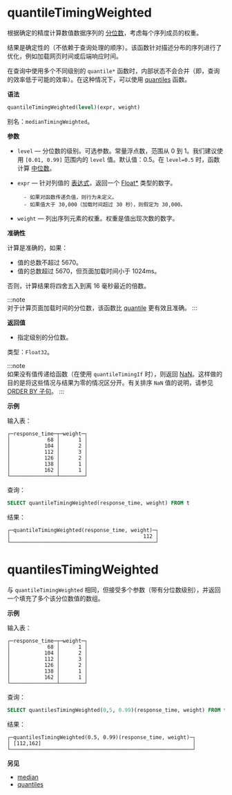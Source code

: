
# quantileTimingWeighted

根据确定的精度计算数值数据序列的 [分位数](https://en.wikipedia.org/wiki/Quantile)，考虑每个序列成员的权重。

结果是确定性的（不依赖于查询处理的顺序）。该函数针对描述分布的序列进行了优化，例如加载网页时间或后端响应时间。

在查询中使用多个不同级别的 `quantile*` 函数时，内部状态不会合并（即，查询的效率低于可能的效率）。在这种情况下，可以使用 [quantiles](../../../sql-reference/aggregate-functions/reference/quantiles.md#quantiles) 函数。

**语法**

```sql
quantileTimingWeighted(level)(expr, weight)
```

别名：`medianTimingWeighted`。

**参数**

- `level` — 分位数的级别。可选参数。常量浮点数，范围从 0 到 1。我们建议使用 `[0.01, 0.99]` 范围内的 `level` 值。默认值：0.5。在 `level=0.5` 时，函数计算 [中位数](https://en.wikipedia.org/wiki/Median)。

- `expr` — 针对列值的 [表达式](/sql-reference/syntax#expressions)，返回一个 [Float\*](../../../sql-reference/data-types/float.md) 类型的数字。

        - 如果对函数传递负值，则行为未定义。
        - 如果值大于 30,000（加载时间超过 30 秒），则假定为 30,000。

- `weight` — 列出序列元素的权重。权重是值出现次数的数字。

**准确性**

计算是准确的，如果：

- 值的总数不超过 5670。
- 值的总数超过 5670，但页面加载时间小于 1024ms。

否则，计算结果将四舍五入到离 16 毫秒最近的倍数。

:::note    
对于计算页面加载时间的分位数，该函数比 [quantile](/sql-reference/aggregate-functions/reference/quantile) 更有效且准确。
:::

**返回值**

- 指定级别的分位数。

类型：`Float32`。

:::note    
如果没有值传递给函数（在使用 `quantileTimingIf` 时），则返回 [NaN](/sql-reference/data-types/float#nan-and-inf)。这样做的目的是将这些情况与结果为零的情况区分开。有关排序 `NaN` 值的说明，请参见 [ORDER BY 子句](/sql-reference/statements/select/order-by)。
:::

**示例**

输入表：

```text
┌─response_time─┬─weight─┐
│            68 │      1 │
│           104 │      2 │
│           112 │      3 │
│           126 │      2 │
│           138 │      1 │
│           162 │      1 │
└───────────────┴────────┘
```

查询：

```sql
SELECT quantileTimingWeighted(response_time, weight) FROM t
```

结果：

```text
┌─quantileTimingWeighted(response_time, weight)─┐
│                                           112 │
└───────────────────────────────────────────────┘
```


# quantilesTimingWeighted

与 `quantileTimingWeighted` 相同，但接受多个参数（带有分位数级别），并返回一个填充了多个该分位数值的数组。

**示例**

输入表：

```text
┌─response_time─┬─weight─┐
│            68 │      1 │
│           104 │      2 │
│           112 │      3 │
│           126 │      2 │
│           138 │      1 │
│           162 │      1 │
└───────────────┴────────┘
```

查询：

```sql
SELECT quantilesTimingWeighted(0,5, 0.99)(response_time, weight) FROM t
```

结果：

```text
┌─quantilesTimingWeighted(0.5, 0.99)(response_time, weight)─┐
│ [112,162]                                                 │
└───────────────────────────────────────────────────────────┘
```

**另见**

- [median](/sql-reference/aggregate-functions/reference/median)
- [quantiles](../../../sql-reference/aggregate-functions/reference/quantiles.md#quantiles)
